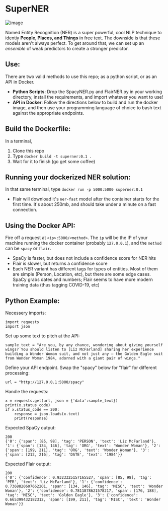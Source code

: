 # SuperNER
![image](https://github.com/DecafSunrise/SuperNER/assets/36832027/da945878-5534-4be6-a2b8-133a63947e70)

Named Entity Recognition (NER) is a super powerful, cool NLP technique to identiy **People, Places, and Things** in free text. The downside is that these models aren't always perfect. To get around that, we can set up an *ensemble* of weak predictors to create a stronger predictor.  

## Use:
There are two valid methods to use this repo; as a python script, or as an API in Docker.
- **Python Scripts**: Drop the SpacyNER.py and FlairNER.py in your working directory, install the requirements, and import whatever you want to use! 
- **API in Docker**: Follow the directions below to build and run the docker image, and then use your programming language of choice to bash text against the appropriate endpoints.

## Build the Dockerfile:
In a terminal,
1. Clone this repo
2. Type `docker build -t superner:0.1 .`
3. Wait for it to finish (go get some coffee)

## Running your dockerized NER solution:
In that same terminal, type `docker run -p 5000:5000 superner:0.1`
- Flair will download it's `ner-fast` model after the container starts for the first time. It's about 250mb, and should take under a minute on a fast connection.

## Using the Docker API:
Fire off a request at `<ip>:5000/<method>`. The `ip` will be the IP of your machine running the docker container (probably `127.0.0.1`), and the `method` can be `spacy` or `flair`.
- SpaCy is faster, but does not include a confidence score for NER hits
- Flair is slower, but returns a confidence score
- Each NER variant has different tags for types of entities. Most of them are simple (Person, Location, etc), but there are some edge cases. SpaCy grabs dates and numbers; Flair seems to have more modern training data (thus tagging COVID-19, etc)

## Python Example:
Necessery imports:
```
import requests
import json
```
Set up some text to pitch at the API:
```
sample_text = "Are you, by any chance, wondering about giving yourself wings? You should listen to [Liz McFarland] sharing her experience building a Wonder Woman suit, and not just any – the Golden Eagle suit from Wonder Woman 1984, adorned with a giant pair of wings."
```

Define your API endpoint. Swap the "spacy" below for "flair" for different processing:
```
url = "http://127.0.0.1:5000/spacy"
```
Handle the requests:
```
x = requests.get(url, json = {'data':sample_text})
print(x.status_code)
if x.status_code == 200:
    response = json.loads(x.text)
    print(response)
```

Expected SpaCy output:
```
200
{'0': {'span': [85, 98], 'tag': 'PERSON', 'text': 'Liz McFarland'}, '1': {'span': [134, 146], 'tag': 'ORG', 'text': 'Wonder Woman'}, '2': {'span': [199, 211], 'tag': 'ORG', 'text': 'Wonder Woman'}, '3': {'span': [212, 216], 'tag': 'DATE', 'text': '1984'}}
```

Expected Flair output:
```
200
{'0': {'confidence': 0.9323325157165527, 'span': [85, 98], 'tag': 'PER', 'text': 'Liz McFarland'}, '1': {'confidence': 0.7368820607662201, 'span': [134, 146], 'tag': 'MISC', 'text': 'Wonder Woman'}, '2': {'confidence': 0.7811878621578217, 'span': [176, 188], 'tag': 'MISC', 'text': 'Golden Eagle'}, '3': {'confidence': 0.665399432182312, 'span': [199, 211], 'tag': 'MISC', 'text': 'Wonder Woman'}}
```
